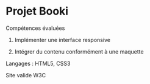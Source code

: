 # Projet Booki

Compétences évaluées


1. Implémenter une interface responsive

2. Intégrer du contenu conformément à une maquette

Langages : HTML5, CSS3

Site valide W3C
